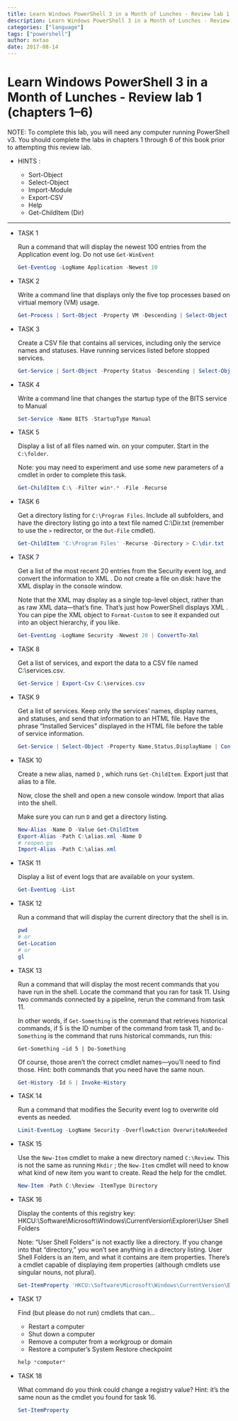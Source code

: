 ```yaml
---
title: Learn Windows PowerShell 3 in a Month of Lunches - Review lab 1 (chapters 1–6)
description: Learn Windows PowerShell 3 in a Month of Lunches - Review lab 1 (chapters 1–6)
categories: ["language"]
tags: ["powershell"]
author: mxtao
date: 2017-08-14
---
```


# Learn Windows PowerShell 3 in a Month of Lunches - Review lab 1 (chapters 1–6)

NOTE: To complete this lab, you will need any computer running PowerShell v3. You should complete the labs in chapters 1 through 6 of this book prior to attempting this review lab.

+ HINTS :

  + Sort-Object
  + Select-Object
  + Import-Module
  + Export-CSV
  + Help
  + Get-ChildItem (Dir)

---

+ TASK 1

    Run a command that will display the newest 100 entries from the Application event log. Do not use `Get-WinEvent`

    ```powershell
    Get-EventLog -LogName Application -Newest 10
    ```

+ TASK 2

    Write a command line that displays only the five top processes based on virtual memory (VM) usage.

    ```powershell
    Get-Process | Sort-Object -Property VM -Descending | Select-Object -First 5
    ```

+ TASK 3

    Create a CSV file that contains all services, including only the service names and statuses. Have running services listed before stopped services.

    ```powershell
    Get-Service | Sort-Object -Property Status -Descending | Select-Object -Property Name,Status | Export-Csv -Path C:\service.csv
    ```

+ TASK 4

    Write a command line that changes the startup type of the BITS service to Manual

    ```powershell
    Set-Service -Name BITS -StartupType Manual
    ```

+ TASK 5

    Display a list of all files named win. on your computer. Start in the `C:\folder`.

    Note: you may need to experiment and use some new parameters of a cmdlet in order to complete this task.

    ```powershell
    Get-ChildItem C:\ -Filter win*.* -File -Recurse
    ```

+ TASK 6

    Get a directory listing for `C:\Program Files`. Include all subfolders, and have the directory listing go into a text file named C:\Dir.txt (remember to use the `>` redirector, or the `Out-File` cmdlet).

    ```powershell
    Get-ChildItem 'C:\Program Files' -Recurse -Directory > C:\dir.txt
    ```

+ TASK 7

    Get a list of the most recent 20 entries from the Security event log, and convert the information to XML . Do not create a file on disk: have the XML display in the console window.

    Note that the XML may display as a single top-level object, rather than as raw XML data—that’s fine. That’s just how PowerShell displays XML . You can pipe the XML object to `Format-Custom` to see it expanded out into an object hierarchy, if you like.

    ```powershell
    Get-EventLog -LogName Security -Newest 20 | ConvertTo-Xml
    ```

+ TASK 8

    Get a list of services, and export the data to a CSV file named C:\services.csv.

    ```powershell
    Get-Service | Export-Csv C:\services.csv
    ```

+ TASK 9

    Get a list of services. Keep only the services’ names, display names, and statuses, and send that information to an HTML file. Have the phrase “Installed Services” displayed in the HTML file before the table of service information.

    ```powershell
    Get-Service | Select-Object -Property Name,Status,DisplayName | ConvertTo-Html -PreContent "Installed Services" | Out-File C:\services.html
    ```

+ TASK 10

    Create a new alias, named `D` , which runs `Get-ChildItem`. Export just that alias to a file.

    Now, close the shell and open a new console window. Import that alias into the shell.

    Make sure you can run `D` and get a directory listing.

    ```powershell
    New-Alias -Name D -Value Get-ChildItem
    Export-Alias -Path C:\alias.xml -Name D
    # reopen ps
    Import-Alias -Path C:\alias.xml
    ```

+ TASK 11

    Display a list of event logs that are available on your system.

    ```powershell
    Get-EventLog -List
    ```

+ TASK 12

    Run a command that will display the current directory that the shell is in.

    ```powershell
    pwd
    # or
    Get-Location
    # or
    gl
    ```

+ TASK 13

    Run a command that will display the most recent commands that you have run in the shell. Locate the command that you ran for task 11. Using two commands connected by a pipeline, rerun the command from task 11.

    In other words, if `Get-Something` is the command that retrieves historical commands, if 5 is the ID number of the command from task 11, and `Do-Something` is the command that runs historical commands, run this:

    `Get-Something –id 5 | Do-Something`

    Of course, those aren’t the correct cmdlet names—you’ll need to find those. Hint: both commands that you need have the same noun.

    ```powershell
    Get-History -Id 6 | Invoke-History
    ```

+ TASK 14

    Run a command that modifies the Security event log to overwrite old events as needed.

    ```powershell
    Limit-EventLog -LogName Security -OverflowAction OverwriteAsNeeded
    ```

+ TASK 15

    Use the `New-Item` cmdlet to make a new directory named `C:\Review`. This is not the same as running `Mkdir` ; the `New-Item` cmdlet will need to know what kind of new item you want to create. Read the help for the cmdlet.

    ```powershell
    New-Item -Path C:\Review -ItemType Directory
    ```

+ TASK 16

    Display the contents of this registry key: HKCU:\Software\Microsoft\Windows\CurrentVersion\Explorer\User Shell Folders

    Note: “User Shell Folders” is not exactly like a directory. If you change into that “directory,” you won’t see anything in a directory listing. User Shell Folders is an item, and what it contains are item properties. There’s a cmdlet capable of displaying item properties (although cmdlets use singular nouns, not plural).

    ```powershell
    Get-ItemProperty 'HKCU:\Software\Microsoft\Windows\CurrentVersion\Explorer\User Shell Folders'
    ```

+ TASK 17

    Find (but please do not run) cmdlets that can…

    + Restart a computer
    + Shut down a computer
    + Remove a computer from a workgroup or domain
    + Restore a computer’s System Restore checkpoint

    ```powershell
    help *computer*
    ```

+ TASK 18

    What command do you think could change a registry value? Hint: it’s the same noun as the cmdlet you found for task 16.

    ```powershell
    Set-ItemProperty
    ```
